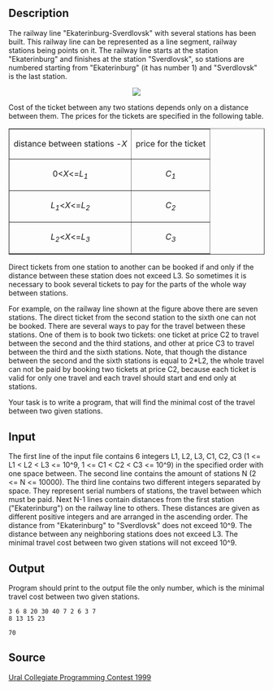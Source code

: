 <h2>Description</h2><p>The railway line "Ekaterinburg-Sverdlovsk" with several stations has been built. This railway line can be represented as a line segment, railway stations being points on it. The railway line starts at the station "Ekaterinburg" and finishes at the station "Sverdlovsk", so stations are numbered starting from "Ekaterinburg" (it has number 1) and "Sverdlovsk" is the last station.
</p><center><img src="images/2355_1.jpg"></center><p>
</p>Cost of the ticket between any two stations depends only on a distance between them. The prices for the tickets are specified in the following table.
<center><table cellspacing="1" cellpadding="9" width="473" border="1"><tbody><tr><td><font size="3"></font><p align="center"><font size="3">distance between stations -<i>X</i></font></p></td><td><font size="3"></font><p align="center"><font size="3">price for the ticket</font></p></td></tr><tr><td><font size="3"></font><p align="center"><font size="3">0&lt;<i>X</i>&lt;=<i>L<sub>1</sub></i></font></p></td><td><i><font size="3"></font></i><font size="3"></font><p align="center"><font size="3"><i>C<sub>1</sub></i></font></p></td></tr><tr><td><i><font size="3"></font></i><font size="3"></font><p align="center"><font size="3"><i>L<sub>1</sub></i>&lt;<i>X</i>&lt;=<i>L<sub>2</sub></i></font></p></td><td><i><font size="3"></font></i><font size="3"></font><p align="center"><font size="3"><i>C<sub>2</sub></i></font></p></td></tr><tr><td><i><font size="3"></font></i><font size="3"></font><p align="center"><font size="3"><i>L<sub>2</sub></i>&lt;<i>X</i>&lt;=<i>L<sub>3</sub></i></font></p></td><td><i><font size="3"></font></i><font size="3"></font><p align="center"><font size="3"><i>C<sub>3</sub></i></font></p></td></tr></tbody></table></center><p>
</p>Direct tickets from one station to another can be booked if and only if the distance between these station does not exceed L3. So sometimes it is necessary to book several tickets to pay for the parts of the whole way between stations.

For example, on the railway line shown at the figure above there are seven stations. The direct ticket from the second station to the sixth one can not be booked. There are several ways to pay for the travel between these stations. One of them is to book two tickets: one ticket at price C2 to travel between the second and the third stations, and other at price C3 to travel between the third and the sixth stations. Note, that though the distance between the second and the sixth stations is equal to 2*L2, the whole travel can not be paid by booking two tickets at price C2, because each ticket is valid for only one travel and each travel should start and end only at stations.

Your task is to write a program, that will find the minimal cost of the travel between two given stations.<h2>Input</h2><p>The first line of the input file contains 6 integers L1, L2, L3, C1, C2, C3 (1 &lt;= L1 &lt; L2 &lt; L3 &lt;= 10^9, 1 &lt;= C1 &lt; C2 &lt; C3 &lt;= 10^9) in the specified order with one space between. The second line contains the amount of stations N (2 &lt;= N &lt;= 10000). The third line contains two different integers separated by space. They represent serial numbers of stations, the travel between which must be paid. Next N-1 lines contain distances from the first station ("Ekaterinburg") on the railway line to others. These distances are given as different positive integers and are arranged in the ascending order. The distance from "Ekaterinburg" to "Sverdlovsk" does not exceed 10^9. The distance between any neighboring stations does not exceed L3. The minimal travel cost between two given stations will not exceed 10^9.</p><h2>Output</h2><p>Program should print to the output file the only number, which is the minimal travel cost between two given stations.</p><pre><code class="language-input1">3 6 8 20 30 40
7
2 6
3
7
8
13
15
23
</code></pre><pre><code class="language-output1">70
</code></pre><h2>Source</h2><a href="searchproblem?field=source&amp;key=Ural+Collegiate+Programming+Contest+1999">Ural Collegiate Programming Contest 1999</a>